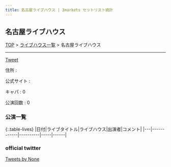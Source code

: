 ```yaml
---
title: 名古屋ライブハウス | 3markets セットリスト統計
---
```

## 名古屋ライブハウス

[TOP](/setlist/) > [ライブハウス一覧](livehouses.html) > 名古屋ライブハウス

___

<a href="https://twitter.com/share?ref_src=twsrc%5Etfw" data-text="3markets[ ]セットリスト > 名古屋ライブハウス" class="twitter-share-button" data-via="3markets" data-hashtags="3markets" data-related="3markets" data-show-count="false">Tweet</a>

住所
:    <a href="https://www.google.co.jp/maps/search/" rel="noopener noreferrer" target="_blank"></a>

公式サイト
:    []()

キャパ
:    0

公演回数
: 0



### 公演一覧

{:.table-lives}
|日付|ライブタイトル|ライブハウス|出演者|コメント|
|---|------------|----------|-----|------|




### official twitter

<a class="twitter-timeline" href="https://twitter.com/None?ref_src=twsrc%5Etfw">Tweets by None</a> <script async src="https://platform.twitter.com/widgets.js" charset="utf-8"></script>


<script async src="https://platform.twitter.com/widgets.js" charset="utf-8"></script>